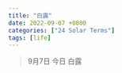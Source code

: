 ```yaml
---
title: "白露"
date: 2022-09-07 +0800
categories: ["24 Solar Terms"]
tags: [life]
---
```



> 9月7日 今日 白露